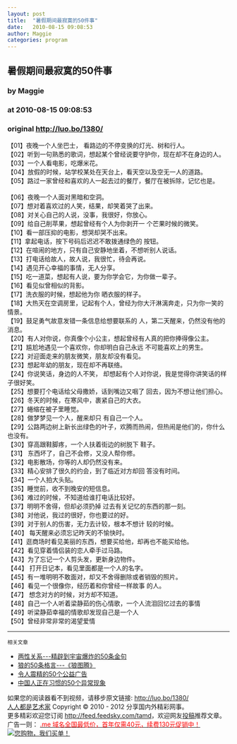 ```yaml
---
layout: post
title:  "暑假期间最寂寞的50件事"
date:   2010-08-15 09:08:53
author: Maggie
categories: program
---
```


## 暑假期间最寂寞的50件事
### by Maggie
### at 2010-08-15 09:08:53
### original <http://luo.bo/1380/>

<p>【01】夜晚一个人坐巴士， 看路边的不停变换的灯光、树和行人。<br> 【02】听到一句熟悉的歌词，想起某个曾经说要守护你，现在却不在身边的人。<br> 【03】一个人看电影，吃爆米花。<br> 【04】放假的时候，站学校某处在天台上，看天空以及空无一人的道路。<br> 【05】路过一家曾经和喜欢的人一起去过的餐厅，餐厅在被拆除，记忆也是。<br> <span></span><br> 【06】夜晚一个人面对黑暗和空洞。<br> 【07】想对着喜欢过的人笑，结果，却笑着哭了出来。<br> 【08】对关心自己的人说，没事，我很好，你放心。<br> 【09】给自己削苹果，想起曾经有个人为你剥开一 个芒果时候的微笑。<br> 【10】看一部压抑的电影，想哭却哭不出来。<br> 【11】拿起电话，按下号码后迟迟不敢拨通绿色的 按钮。<br> 【12】在喧闹的地方，只有自己安静地坐着，不想听别人说话。<br> 【13】打电话给故人，故人说，我很忙，待会再说。<br> 【14】遇见开心幸福的事情，无人分享。<br> 【15】吃一道菜，想起有人说，要为你学会它，为你做一辈子。<br> 【16】看见似曾相似的背影。<br> 【17】洗衣服的时候，想起他为你 晒衣服的样子。<br> 【18】大热天在空调房里，记起有个人，曾经为你大汗淋漓奔走，只为你一笑的情景。<br> 【19】鼓足勇气故意发错一条信息给想要联系的 人，第二天醒来，仍然没有他的消息。<br> 【20】有人对你说，你真像个小公主，想起曾经有人真的把你捧得像公主。<br> 【21】尴尬地遇见一个喜欢你，你却明白自己永远 不可能喜欢上的男生。<br> 【22】对迎面走来的朋友微笑，朋友却没有看见。<br> 【23】想起年幼的朋友，现在却不再联络。<br> 【24】你说笑话，身边的人不笑， 却想起有个人对你说，我是觉得你讲笑话的样子很好笑。<br> 【25】想要打个电话给父母撒娇，话到嘴边又咽了 回去，因为不想让他们担心。<br> 【26】冬天的时候，在寒风中，裹紧自己的大衣。<br> 【27】蜷缩在被子里睡觉。<br> 【28】做梦梦见一个人，醒来却只 有自己一个人。<br> 【29】公路两边树上新长出绿色的叶子，欢腾而热闹，但热闹是他们的，你什么也没有。<br> 【30】穿高跟鞋脚疼，一个人扶着街边的树脱下 鞋子。<br> 【31】 东西坏了，自己不会修，又没人帮你修。<br> 【32】电影散场，你等的人却仍然没有来。<br> 【33】精心安排了很久的约会，到了临近对方却回 答没有时间。<br> 【34】一个人拍大头贴。<br> 【35】睡觉前，收不到晚安的短信息。<br> 【36】难过的时候，不知道给谁打电话比较好。<br> 【37】明明不舍得，但却必须扔掉 过去有关记忆的东西的那一刻。<br> 【38】对他说，我过的很好，你也要过的好。<br> 【39】对于别人的伤害，无力去计较，根本不想计 较的时候。<br> 【40】 每天醒来必须忘记昨天的不愉快时。<br> 【41】逛商场时看见美丽的东西，想要买给他，却再也不能买给他。<br> 【42】看见穿着情侣装的恋人牵手过马路。<br> 【43】为了忘记一个人剪头发，更新身边物件。<br> 【44】 打开日记本，看见里面都是一个人的名字。<br> 【45】有一堆明明不敢面对，却又不舍得删除或者销毁的照片。<br> 【46】看见一个很像你，经历着和你曾经一样故事 的人。<br> 【47】 想念对方的时候，对方却不知道。<br> 【48】自己一个人听着梁静茹的伤心情歌，一个人流泪回忆过去的事情<br> 【49】听梁静茹幸福的情歌却发现自己是一个人<br> 【50】曾经非常非常的渴望爱情</p><hr><small>相关文章</small><ul><li><a href="http://luo.bo/139/" rel="bookmark" title="Permanent Link: 两性关系---精辟到宇宙爆炸的50条金句">两性关系---精辟到宇宙爆炸的50条金句</a></li><li><a href="http://luo.bo/1249/" rel="bookmark" title="Permanent Link: 狼的50条格言---《狼图腾》">狼的50条格言---《狼图腾》</a></li><li><a href="http://luo.bo/1097/" rel="bookmark" title="Permanent Link: 令人震精的50个公益广告">令人震精的50个公益广告</a></li><li><a href="http://luo.bo/1114/" rel="bookmark" title="Permanent Link: 中国人正在习惯的50个异常现象">中国人正在习惯的50个异常现象</a></li></ul><p>如果您的阅读器看不到视频，请移步原文链接: <a href="http://luo.bo/1380/">http://luo.bo/1380/</a> <br> <a href="http://luo.bo/">人人都是艺术家</a> Copyright ©   2010 - 2012 分享国内外精彩网事。<br> 更多精彩欢迎您订阅 <a href="http://feed.feedsky.com/tamd">http://feed.feedsky.com/tamd</a>，欢迎网友<a href="http://luo.bo/delivery/">投稿</a>推荐文章。<br> 广告一则： <a href="http://zi.mu/domain"><font color="red">.me 域名全国最低价，首年仅需40元，续费130元促销中！</font></a><br> <a href="http://zi.mu/ipad" title="您购物，我们买单！"><img src="http://dulei.si/files/d31ce66350773894f74b3b7a68258321.gif" alt="您购物，我们买单！" title="您购物，我们买单！" border="0"></a></p>